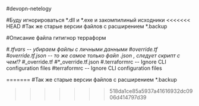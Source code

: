 #devopn-netelogy


#Буду игнорироваться *.dll и *.exe и закомпилиный исходники
<<<<<<< HEAD
#Так же старые версии файлов с расширением *.backup


#Описание файла гитигнор терраформ

#*.tfvars -- убираем файлы с личными данными
#override.tf 
#override.tf.json -- то же самое только файл .json , следует скрипт  с чем!?
#*_override.tf
#*_override.tf.json
#.terraformrc -- Ignore CLI configuration files
#terraformrc -- Ignore CLI configuration files

=======
#Так же старые версии файлов с расширением *.backup
>>>>>>> 518da1ce85a5937a41616932dc0906d414797d39
